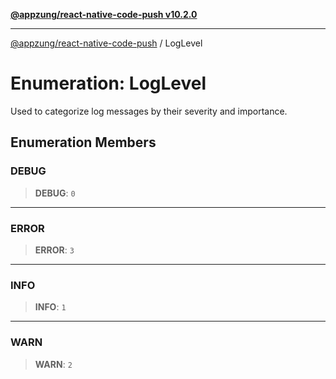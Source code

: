 [**@appzung/react-native-code-push v10.2.0**](../README.md)

---

[@appzung/react-native-code-push](../README.md) / LogLevel

# Enumeration: LogLevel

Used to categorize log messages by their severity and importance.

## Enumeration Members

### DEBUG

> **DEBUG**: `0`

---

### ERROR

> **ERROR**: `3`

---

### INFO

> **INFO**: `1`

---

### WARN

> **WARN**: `2`

